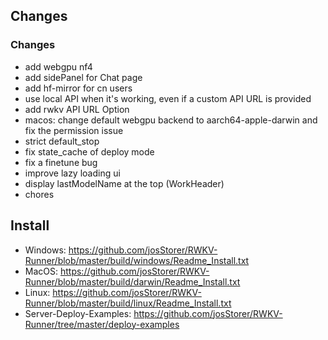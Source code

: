 ## Changes

### Changes

- add webgpu nf4
- add sidePanel for Chat page
- add hf-mirror for cn users
- use local API when it's working, even if a custom API URL is provided
- add rwkv API URL Option
- macos: change default webgpu backend to aarch64-apple-darwin and fix the permission issue
- strict default_stop
- fix state_cache of deploy mode
- fix a finetune bug
- improve lazy loading ui
- display lastModelName at the top (WorkHeader)
- chores

## Install

- Windows: https://github.com/josStorer/RWKV-Runner/blob/master/build/windows/Readme_Install.txt
- MacOS: https://github.com/josStorer/RWKV-Runner/blob/master/build/darwin/Readme_Install.txt
- Linux: https://github.com/josStorer/RWKV-Runner/blob/master/build/linux/Readme_Install.txt
- Server-Deploy-Examples: https://github.com/josStorer/RWKV-Runner/tree/master/deploy-examples